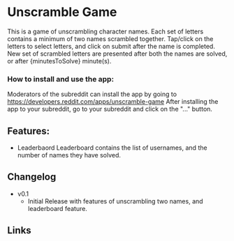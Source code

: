 # Unscramble Game
This is a game of unscrambling character names. Each set of letters contains a minimum of two names scrambled together. Tap/click on the letters to select letters, and click on submit after the name is completed.
New set of scrambled letters are presented after both the names are solved, or after {minutesToSolve} minute(s).

### How to install and use the app:
Moderators of the subreddit can install the app by going to https://developers.reddit.com/apps/unscramble-game
After installing the app to your subreddit, go to your subreddit and click on the "..." button.

## Features:
* Leaderbaord
Leaderboard contains the list of usernames, and the number of names they have solved.

## Changelog
* v0.1
  * Initial Release with features of unscrambling two names, and leaderboard feature.


## Links

